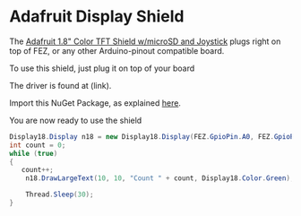 # Adafruit Display Shield

The [Adafruit 1.8" Color TFT Shield w/microSD and Joystick](https://www.adafruit.com/product/802) plugs right on top of FEZ, or any other Arduino-pinout compatible board.

To use this shield, just plug it on top of your board

The driver is found at (link). 

Import this NuGet Package, as explained [here](http://docs.ghielectronics.com/tinyclr/tutorials/intro.html). 


You are now ready to use the shield

```csharp
Display18.Display n18 = new Display18.Display(FEZ.GpioPin.A0, FEZ.GpioPin.A1, FEZ.SpiBus.Spi1);
int count = 0;
while (true)
{
   count++;
    n18.DrawLargeText(10, 10, "Count " + count, Display18.Color.Green);

    Thread.Sleep(30);
}
```
